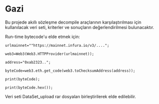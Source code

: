 # Gazi
Bu projede akıllı sözleşme decompile araçlarının karşılaştırılması için kullanılacak veri seti, kriterler ve sonuçların değerlendirilmesi bulunacaktır.

Run-time bytecode'u elde etmek için:

```
urlmainnet=""https://mainnet.infura.io/v3/....";

web3=Web3(Web3.HTTPProvider(urlmainnet));

address="0xab2323..";

byteCode=web3.eth.get_code(web3.toChecksumAddress(address));

print(byteCode);

print(byteCode.hex());
```
Veri seti  DataSet_upload rar dosyaları birleştirilerek elde edilebilir.
